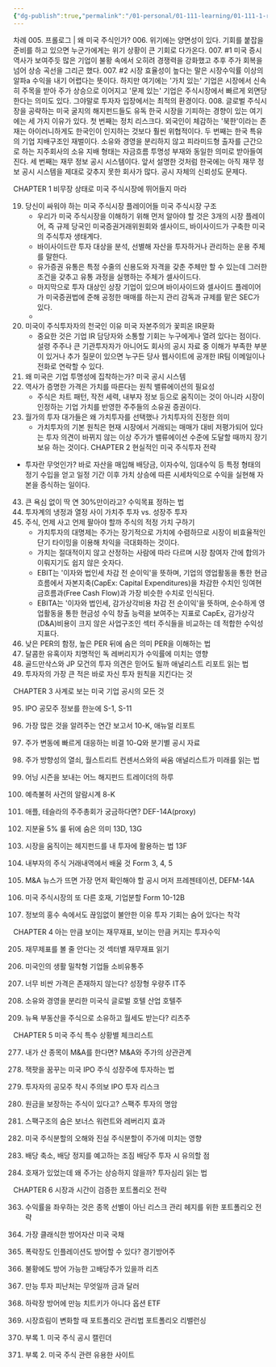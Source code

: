 ```yaml
---
{"dg-publish":true,"permalink":"/01-personal/01-111-learning/01-111-1-reading/01-111-1-1-books-10-k/00001/","dgHomeLink":true,"dgPassFrontmatter":false}
---
```



차례
005. 프롤로그 | 왜 미국 주식인가?
006. 위기에는 양면성이 있다. 기회를 붙잡을 준비를 하고 있으면 누군가에게는 위기 상황이 큰 기회로 다가온다.
007. #1 미국 증시 역사가 보여주듯 많은 기업이 불황 속에서 오히려 경쟁력을 강화했고 추후 주가 회복을 넘어 상승 곡선을 그리곤 했다.
007. #2 시장 효율성이 높다는 말은 시장수익률 이상의 알파a 수익을 내기 어렵다는 뜻이다. 하지만 여기에는 '가치 있는' 기업은 시장에서 신속히 주목을 받아 주가 상승으로 이어지고 '문제 있는' 기업은 주식시장에서 빠르게 외면당한다는 의미도 있다. 그야말로 투자자 입장에서는 최적의 환경이다.
008. 글로벌 주식시장을 공략하는 미국 굴지의 해지펀드들도 유독 한국 시장을 기피하는 경향이 있는 여기에는 세 가지 이유가 있다.
		첫 번째는 정치 리스크다. 외국인이 체감하는 '북한'이라는 존재는 아이러니하게도 한국인이 인지하는 것보다 훨씬 위협적이다.
		두 번째는 한국 특유의 기업 지배구조인 재벌이다. 소유와 경영을 분리하지 않고 피라미드형 출자를 근간으로 하는 지주회사의 소유 지배 형태는 자금흐름 투명성 부재와 동일한 의미로 받아들여진다.
		세 번째는 재무 정보 공시 시스템이다. 앞서 설명한 것처럼 한국에는 아직 재무 정보 공시 시스템을 제대로 갖추지 못한 회사가 많다. 공시 자체의 신뢰성도 문제다.
		
CHAPTER 1
비무장 상태로 미국 주식시장에 뛰어들지 마라

019. 당신이 싸워야 하는 미국 주식시장 플레이어들
		미국 주식시장 구조
		- 우리가 미국 주식시장을 이해하기 위해 먼저 알아야 할 것은 3개의 시장 플레이어, 즉 규제 당국인 미국증권거래위원회와 셀사이드, 바이사이드가 구축한 미국의 주식투자 생태계다.
		- 바이사이드란 투자 대상을 분석, 선별해 자산을 투자하거나 관리하는 운용 주체를 말한다.
		- 유가증권 유통은 특정 수줄의 신용도와 자격을 갖춘 주체만 할 수 있는데 그러한 조건을 갖추고 유통 과정을 실행하는 주체가 셀사이드다.
		- 마지막으로 투자 대상인 상장 기업이 있으며 바이사이드와 셀사이드 플레이어가 미국증권법에 준해 공정한 매매를 하는지 관리 감독과 규제를 맡은 SEC가 있다.
		- 
024. 미국이 주식투자자의 천국인 이유
		미국 자본주의가 꽃피온 IR문화
		- 중요한 것은 기업 IR 담당자와 소통할 기회는 누구에게나 열려 있다는 점이다. 설령 주주나 큰 기관투자자가 아니어도 회사의 공시 자료 중 이해가 부족한 부분이 있거나 추가 질문이 있으면 누구든 당사 웹사이트에 공개한 IR팀 이메일이나 전화로 연락할 수 있다.
026. 왜 미국은 기업 투명성에 집착하는가?
		미국 공시 시스템
031. 역사가 증명한 가격은 가치를 따른다는 원칙
		밸류에이션의 필요성
		- 주식은 차트 패턴, 작전 세력, 내부자 정보 등으로 움직이는 것이 아니라 시장이 인정하는 기업 가치를 반영한 주주들의 소유권 증권이다.
036. 월가의 투자 대가들은 왜 가치투자를 선택했나
		가치투자의 진정한 의미
		- 가치투자의 기본 원칙은 현재 시장에서 거래되는 매매가 대비 저평가되어 있다는 투자 의견이 바뀌지 않는 이상 주가가 밸류에이션 수준에 도달할 때까지 장기 보유 하는 것이다.
CHAPTER 2
현실적인 미국 주식투자 전략
- 투자란 무엇인가? 바로 자산을 매입해 배당금, 이자수익, 임대수익 등 특정 형태의 정기 수입을 얻고 일정 기간 이후 가치 상승에 따른 시세차익으로 수익을 실현해 자본을 증식하는 일이다. 
043. 큰 욕심 없이 딱 연 30%만이라고?
		수익목표 정하는 법
046. 투자계의 냉정과 열정 사이
		가치주 투자 vs. 성장주 투자
052. 주식, 언제 사고 언제 팔아야 할까
		주식의 적정 가치 구하기
		- 가치투자의 대명제는 주가는 장기적으로 가치에 수렴하므로 시장이 비효율적인 단기 타이밍을 이용해 차익을 극대화하는 것이다.
		- 가치는 절대적이지 않고 산정하는 사람에 따라 다르며 시장 참여자 간에 합의가 이뤄지기도 쉽지 않은 숫자다.
		- EBIT는 '이자와 법인세 차감 전 순이익'을 뜻하며, 기업의 영업활동을 통한 현금 흐름에서 자본지축(CapEx: Capital Expenditures)을 차감한 수치인 잉여현금흐름과(Free Cash Flow)과 가장 비슷한 수치로 인식된다.
		- EBITA는 '이자와 법인세, 감가상각비용 차감 전 순이익'을 뜻하며, 순수하게 영업활동을 통한 현금성 수익 창출 능력을 보여주는 지표로 CapEx, 감가상각(D&A)비용이 크지 않은 사업구조인 섹터 주식들을 비교하는 데 적합한 수익성 지표다.
063. 낮은 PER의 함정, 높은 PER 뒤에 숨은 의미
		PER을 이해하는 법
071. 달콤한 유혹이자 치명적인 독
		레버리지가 수익률에 미치는 영향
074. 골드만삭스와 JP 모건의 투자 의견은 믿어도 될까
		애널리스트 리포트 읽는 법
084. 투자자의 가장 큰 적은 바로 자신
		투자 원칙을 지킨다는 것

CHAPTER 3
사계로 보는 미국 기업 공시의 모든 것

095. IPO 공모주 정보를 한눈에
		S-1, S-11
106. 가장 많은 것을 알려주는 연간 보고서
		10-K, 애뉴얼 리포트
113. 주가 변동에 빠르게 대응하는 비결
		10-Q와 분기별 공시 자료
120. 주가 방향성의 열쇠, 월스트리트 컨센서스와의 싸움
		애널리스트가 미래를 읽는 법
125. 어닝 시즌을 보내는 어느 해지펀드 트레이더의 하루

137. 예측불허 사건의 알람시계
		8-K

151. 애플, 테슬라의 주주총회가 궁금하다면?
		DEF-14A(proxy)

157. 지분율 5% 룰 뒤에 숨은 의미
		13D, 13G

163. 시장을 움직이는 헤지펀드를 내 투자에 활용하는 법
		13F

169. 내부자의 주식 거래내역에서 배울 것
		Form 3, 4, 5

176. M&A 뉴스가 뜨면 가장 먼저 확인해야 할 공시
		머저 프레젠테이션, DEFM-14A

194. 미국 주식시장의 또 다른 호재, 기업분할
		Form 10-12B

200. 정보의 홍수 속에서도 끊임없이 불안한 이유
		투자 기회는 숨어 있다는 착각

CHAPTER 4
아는 만큼 보이는 재무재표, 보이는 만큼 커지는 투자수익

205. 재무제표를 볼 줄 안다는 것
		섹터별 재무재표 읽기

207. 미국인의 생활 밀착형 기업들
		소비유통주

222. 너무 비싼 가격은 존재하지 않는다? 성장형 우량주
		IT주

249. 소유와 경영을 분리한 미국식 글로벌 호텔 산업
		호텔주

262. 뉴욕 부동산을 주식으로 소유하고 월세도 받는다?
		리츠주

CHAPTER 5
미국 주식 특수 상황별 체크리스트

277. 내가 산 종목이 M&A를 한다면?
		M&A와 주가의 상관관계

290. 잭팟을 꿈꾸는 미국 IPO 주식
		성장주에 투자하는 법

301. 투자자의 공모주 착시 주의보
		IPO 투자 리스크

313. 원금을 보장하는 주식이 있다고?
		스팩주 투자의 명암

323. 스팩구조의 숨은 보너스
		워런트와 레버리지 효과

331. 미국 주식분할의 오해와 진실
		주식분할이 주가에 미치는 영향

341. 배당 축소, 배당 정지를 예고하는 조짐
		배당주 투자 시 유의할 점

353. 호재가 있었는데 왜 주가는 상승하지 않을까?
		투자심리 읽는 법

CHAPTER 6
시장과 시간이 검증한 포트폴리오 전략

363. 수익률을 좌우하는 것은 종목 선별이 아닌 리스크 관리
		헤지를 위한 포트폴리오 전략

367. 가장 클래식한 방어자산
		미국 국채

379. 폭락장도 인플레이션도 방어할 수 있다?
		경기방어주

383. 불황에도 방어 가능한 고배당주가 있을까
		리츠

386. 만능 투자 피난처는 무엇일까
		금과 달러

389. 하락장 방어에 만능 치트키가 아니다
		옵션 ETF

395. 시장흐림이 변화할 때 포트폴리오 관리법
		포트폴리오 리밸런싱


404. 부록 1. 미국 주식 공시 캘린더


411. 부록 2. 미국 주식 관련 유용한 사이트 
